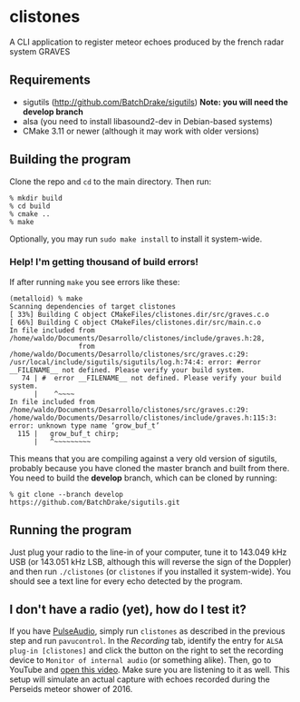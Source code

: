 # clistones
A CLI application to register meteor echoes produced by the french radar system GRAVES

## Requirements
* sigutils (http://github.com/BatchDrake/sigutils) **Note: you will need the develop branch**
* alsa (you need to install libasound2-dev in Debian-based systems)
* CMake 3.11 or newer (although it may work with older versions)

## Building the program
Clone the repo and `cd` to the main directory. Then run:

```
% mkdir build
% cd build
% cmake ..
% make
```
Optionally, you may run `sudo make install` to install it system-wide.

### Help! I'm getting thousand of build errors!
If after running `make` you see errors like these:

```
(metalloid) % make 
Scanning dependencies of target clistones 
[ 33%] Building C object CMakeFiles/clistones.dir/src/graves.c.o 
[ 66%] Building C object CMakeFiles/clistones.dir/src/main.c.o 
In file included from /home/waldo/Documents/Desarrollo/clistones/include/graves.h:28,
                 from /home/waldo/Documents/Desarrollo/clistones/src/graves.c:29:
/usr/local/include/sigutils/sigutils/log.h:74:4: error: #error __FILENAME__ not defined. Please verify your build system.
   74 | #  error __FILENAME__ not defined. Please verify your build system.
      |    ^~~~~
In file included from /home/waldo/Documents/Desarrollo/clistones/src/graves.c:29:
/home/waldo/Documents/Desarrollo/clistones/include/graves.h:115:3: error: unknown type name ‘grow_buf_t’
  115 |   grow_buf_t chirp;
      |   ^~~~~~~~~~

```

This means that you are compiling against a very old version of sigutils, probably because you have cloned the master branch and built from there. You need to build the **develop** branch, which can be cloned by running:

```
% git clone --branch develop https://github.com/BatchDrake/sigutils.git
```

## Running the program
Just plug your radio to the line-in of your computer, tune it to 143.049 kHz USB 
(or 143.051 kHz LSB, although this will reverse the sign of the Doppler) and then 
run `./clistones` (or `clistones` if you installed it system-wide).  You should see
a text line for every echo detected by the program.

## I don't have a radio (yet), how do I test it?
If you have [PulseAudio](https://es.wikipedia.org/wiki/PulseAudio), simply run 
`clistones` as described in the previous step and run `pavucontrol`. In the _Recording_
tab, identify the entry for `ALSA plug-in [clistones]` and click the button on the
right to set the recording device to `Monitor of internal audio` (or something alike).
Then, go to YouTube and [open this video](https://www.youtube.com/watch?v=6T74lSvIc0Y). Make
sure you are listening to it as well. This setup will simulate an actual capture with echoes
recorded during the Perseids meteor shower of 2016.
